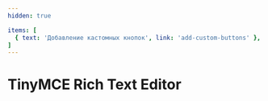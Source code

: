 ```yaml
---
hidden: true

items: [
  { text: 'Добавление кастомных кнопок', link: 'add-custom-buttons' },
]
---
```

# TinyMCE Rich Text Editor
